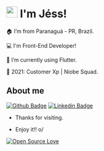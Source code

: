 # <img src="https://github.com/TheDudeThatCode/TheDudeThatCode/blob/master/Assets/Hi.gif" width="29px"> I'm Jéss!

 
:house:  I’m from Paranaguá - PR, Brazil.

:computer:  I'm Front-End Developer!

:iphone:  I’m currently using Flutter.

:rocket:  2021: Customer Xp | Niobe Squad.

## About me

[![Github Badge](https://img.shields.io/badge/-Github-000?style=flat-square&logo=Github&logoColor=white&link=LINK_GIT)](https://github.com/trallerd)
[![Linkedin Badge](https://img.shields.io/badge/-LinkedIn-blue?style=flat-square&logo=Linkedin&logoColor=white&link=LINK_LINKEDIN)](https://www.linkedin.com/in/jeszgoncalves/)



- Thanks for visiting.

- Enjoy it!! o/

[![Open Source Love](https://badges.frapsoft.com/os/v1/open-source.svg?v=103)](https://github.com/ellerbrock/open-source-badges/)


